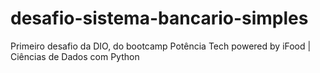 # desafio-sistema-bancario-simples

Primeiro desafio da DIO, do bootcamp Potência Tech powered by iFood | Ciências de Dados com Python
